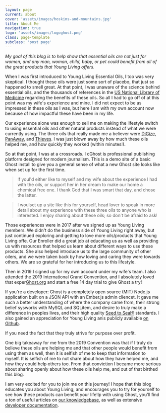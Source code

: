 ```yaml
---
layout: page
current: about
cover: 'assets/images/hoskins-and-mountains.jpg'
title: About Me
navigation: true
logo: 'assets/images/logoghost.png'
class: page-template
subclass: 'post page'
---
```


*My goal of this blog is to help show that essential oils are not just for women, and any man, woman, child, baby, or pet could benefit from all of the great products that Young Living offers.*

When I was first introduced to Young Living Essential Oils, I too was very skeptical. I thought these oils were just some sort of placebo, that just so happened to smell great. At that point, I was unaware of the science behind essential oils, and the thousands of references in the [US National Library of Medicine](https://www.ncbi.nlm.nih.gov/pubmed/) regarding the benefits of these oils. So all I had to go off of at this point was my wife's experience and mine. I did not expect to be as impressed in these oils as I was, but here I am with my own account now because of how impactful these have been in my life.

Our experience alone was enough to sell me on making the lifestyle switch to using essential oils and other natural products instead of what we were currently using. The three oils that really made me a believer were [DiGize](https://www.youngliving.com/en_US/products/digize-essential-oil-blend), [PanAway](https://www.youngliving.com/en_US/products/panaway-essential-oil-blend), and [Thieves](https://www.youngliving.com/en_US/products/thieves-essential-oil-blend). I was just blown away by how much these oils helped me, and how quickly they worked (within minutes!).

So at that point, I was at a crossroads. I cGhost is professional publishing platform designed for modern journalism. This is a demo site of a basic Ghost install to give you a general sense of what a new Ghost site looks like when set up for the first time.

> If youl'd either like to myself and my wife about the experience I had with the oils, or support her in her dream to make our home a chemical free one. I thank God that I was smart that day, and chose the latter. 

>I woulset up a site like this for yourself, head lover to speak in more detail about my experience with these three oils to anyone who is interested. I enjoy sharing about these oils; so don't be afraid to ask!

Those experiences were in 2017 after we signed up as Young Living members. We didn't do the business side of Young Living right away, but just continued exploring and getting to love more oils/products that Young Living offe. Our Enroller did a great job at educating us as well as providing us with resources that helped us learn about different ways to use these products. She also helped introduce us to the large community of other oilers, and we were taken back by how loving and caring they were towards others. We are so grateful for her introducing us to this lifestyle. 

Then in 2019 I signed up for my own account under my wife's team. I also attended the 2019 International Grand Convention, and I absolutely loved that exper[Ghost.org](https://ghost.org/) and start a free 14 day trial to give Ghost a try!

If you're a developer: Ghost is a completely open source (MIT) Node.js application built on a JSON API with an Ember.js admin cliencet. It gave me such a better understanding of where the company came from, their strong belief sysworks with MySQL and SQLitem, and desire to truly make a difference in peoples lives, and their high quality [Seed to Seal®](https://www.youngliving.com/en_US/discover/seed-to-seal) standards. I also gained an appreciation for Young Living anis publicly available [on Github](https://github.com/TryGhost/ghost).

If you need the fact that they truly strive for purpose over profit. 

One big takeaway for me from the 2019 Convention was that if I truly do believe these oils are helping me and that other people would benefit from using them as well, then it is selfish of me to keep that information to myself. It is selfish of me to not share about how they have helped me, and how they could help others too. From that conviction I became more serious about sharing openly about how these oils help me, and out of that birthed this blog.

I am very excited for you to join me on this journey! I hope that this blog educates you about Young Living, and encourages you to try for yourself to see how these products can benefit your life!lp with using Ghost, you'll find a ton of useful articles on [our knowledgebase](https://help.ghost.org/), as well as extensive [developer documentation](https://docs.ghost.org/).
<!--stackedit_data:
eyJoaXN0b3J5IjpbMTM2NjM5MTU1OSwtMTI4ODI0MjczMSwxMz
I3MzU4MjIwLC02OTE4MDE0LDI5Nzc4ODYwOCwtNzY2Njc1MDEw
XX0=
-->